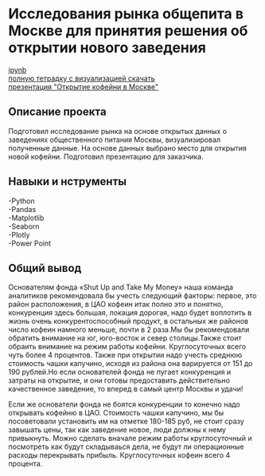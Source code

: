 # Исследования рынка общепита в Москве для принятия решения об открытии нового заведения
[ipynb](https://github.com/Eldarlakec/Portfolio/blob/main/Проект%2011/Исследования%20рынка%20общепита%20в%20Москве%20для%20принятия%20решения%20об%20открытии%20нового%20заведения.ipynb)  
[полную тетрадку с визуализацией скачать](https://cloud.mail.ru/public/DPNz/79c2VLe5w)  
[презентация "Открытие кофейни в Москве"](https://github.com/Eldarlakec/Portfolio/blob/main/Проект%2011/Открытие%20кофейни2.pdf)


## Описание проекта
Подготовил исследование рынка на основе открытых данных о заведениях общественного питания Москвы, визуализировал полученные данные. На основе данных выбрано место для открытия новой кофейни. Подготовил презентацию для заказчика.
## Навыки и нструменты
-Python  
-Pandas  
-Matplotlib    
-Seaborn  
-Plotly    
-Power Point 
## Общий вывод
Основателям фонда «Shut Up and Take My Money» наша команда аналитиков рекомендовала бы учесть следующий факторы: первое, это район расположения, в ЦАО кофеин итак полно это и понятно, конкуренция здесь большая, локация дорогая, надо будет воплотить в жизнь очень конкурентоспособный продукт, в остальных же районов число кофеин намного меньше, почти в 2 раза.Мы бы рекомендовали обратить внимание на юг, юго-восток и север столицы.Также стоит обраить внимание на режим работы кофейни. Круглосуточных всего чуть более 4 процентов. Также при открытии надо учесть среднюю стоимость чашки капучино, исходя из района она варируется от 151 до 190 рублей.Но если основателей фонда не пугает конкуренция и затраты на открытие, и они готовы предоставить действительно качественное заведение, то вперед в самый центр Москвы и удачи!

Если же основатели фонда не боятся конкуренции то конечно надо открывать кофейню в ЦАО. Стоимость чашки капучино, мы бы посоветовали установить им на отметке 180-185 руб, не стоит сразу завышать цены, так как заведение новое, люди должны к нему привыкнуть. Можно сделать вначале режим работы круглосуточный и посмотреть как будут складываься дела, не будут ли операционные расходы перекрывать прибыль. Круглосуточных кофеин всего 4 процента.

